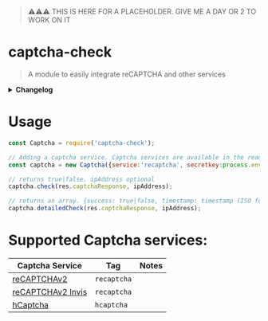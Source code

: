 > ⚠⚠⚠ THIS IS HERE FOR A PLACEHOLDER. GIVE ME A DAY OR 2 TO WORK ON IT

# captcha-check
> A module to easily integrate reCAPTCHA and other services

<details>
  <summary><strong>Changelog</strong></summary>
 
 ### 1.0.0 - captcha-check was created! 🎉
 - Added reCAPTCHAv2 & hCaptcha

</details>

# Usage
```js
const Captcha = require('captcha-check');

// Adding a captcha service. Captcha services are available in the readme.md
const captcha = new Captcha({service:'recaptcha', secretkey:process.env.SECRET});

// returns true|false. ipAddress optional
captcha.check(res.captchaResponse, ipAddress);

// returns an array. {success: true|false, timestamp: timestamp (ISO format yyyy-MM-dd'T'HH:mm:ssZZ), hostname: string}
captcha.detailedCheck(res.captchaResponse, ipAddress);
```

# Supported Captcha services:

| Captcha Service   | Tag       | Notes |
|-------------------|-----------|-------|
| [reCAPTCHAv2](https://developers.google.com/recaptcha/docs/display)       | `recaptcha` |       |
| [reCAPTCHAv2 Invis](https://developers.google.com/recaptcha/docs/invisible) | `recaptcha` |       |
| [hCaptcha](https://www.hcaptcha.com/)          | `hcaptcha`  |       |
